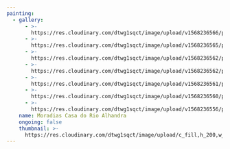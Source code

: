 ```yaml
---
painting:
  - gallery:
      - >-
        https://res.cloudinary.com/dtwg1sqct/image/upload/v1568236566/pinturas/Moradias%20Casas%20do%20Rio%20Alhandra/alhandra-8_jyqoa7.jpg
      - >-
        https://res.cloudinary.com/dtwg1sqct/image/upload/v1568236565/pinturas/Moradias%20Casas%20do%20Rio%20Alhandra/alhandra-7_fqrfpe.jpg
      - >-
        https://res.cloudinary.com/dtwg1sqct/image/upload/v1568236562/pinturas/Moradias%20Casas%20do%20Rio%20Alhandra/alhandra-2_hldf4m.jpg
      - >-
        https://res.cloudinary.com/dtwg1sqct/image/upload/v1568236562/pinturas/Moradias%20Casas%20do%20Rio%20Alhandra/alhandra-6_w2c84q.jpg
      - >-
        https://res.cloudinary.com/dtwg1sqct/image/upload/v1568236561/pinturas/Moradias%20Casas%20do%20Rio%20Alhandra/alhandra-4_ul1q23.jpg
      - >-
        https://res.cloudinary.com/dtwg1sqct/image/upload/v1568236560/pinturas/Moradias%20Casas%20do%20Rio%20Alhandra/alhandra-5_zpypbu.jpg
      - >-
        https://res.cloudinary.com/dtwg1sqct/image/upload/v1568236556/pinturas/Moradias%20Casas%20do%20Rio%20Alhandra/alhandra-1_jfuben.jpg
    name: Moradias Casa do Rio Alhandra
    ongoing: false
    thumbnail: >-
      https://res.cloudinary.com/dtwg1sqct/image/upload/c_fill,h_200,w_300/v1568236556/pinturas/Moradias%20Casas%20do%20Rio%20Alhandra/alhandra-1_jfuben.jpg
---
```



